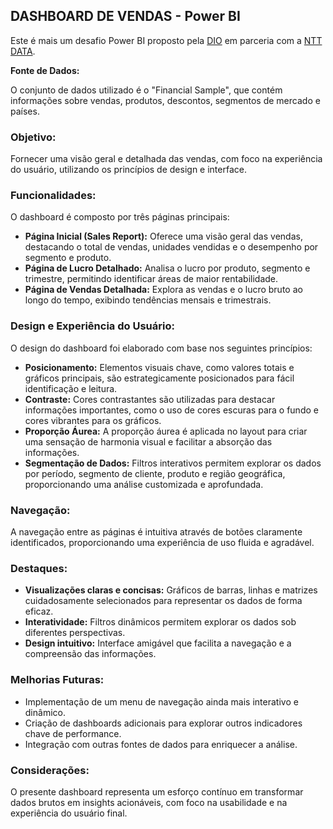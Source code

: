 ## DASHBOARD DE VENDAS - Power BI

Este é mais um desafio Power BI proposto pela [DIO](https://web.dio.me/play) em parceria com a [NTT DATA](https://www.nttdata.com/global/en/). 

**Fonte de Dados:**

O conjunto de dados utilizado é o "Financial Sample", que contém informações sobre vendas, produtos, descontos, segmentos de mercado e países.

### Objetivo:

Fornecer uma visão geral e detalhada das vendas, com foco na experiência do usuário, utilizando os princípios de design e interface.

### Funcionalidades:

O dashboard é composto por três páginas principais:

* **Página Inicial (Sales Report):** Oferece uma visão geral das vendas, destacando o total de vendas, unidades vendidas e o desempenho por segmento e produto.
* **Página de Lucro Detalhado:** Analisa o lucro por produto, segmento e trimestre, permitindo identificar áreas de maior rentabilidade.
* **Página de Vendas Detalhada:** Explora as vendas e o lucro bruto ao longo do tempo, exibindo tendências mensais e trimestrais.

### Design e Experiência do Usuário:

O design do dashboard foi elaborado com base nos seguintes princípios:

* **Posicionamento:** Elementos visuais chave, como valores totais e gráficos principais, são estrategicamente posicionados para fácil identificação e leitura.
* **Contraste:** Cores contrastantes são utilizadas para destacar informações importantes, como o uso de cores escuras para o fundo e cores vibrantes para os gráficos.
* **Proporção Áurea:** A proporção áurea é aplicada no layout para criar uma sensação de harmonia visual e facilitar a absorção das informações.
* **Segmentação de Dados:** Filtros interativos permitem explorar os dados por período, segmento de cliente, produto e região geográfica, proporcionando uma análise customizada e aprofundada.

### Navegação:

A navegação entre as páginas é intuitiva através de botões claramente identificados, proporcionando uma experiência de uso fluida e agradável.

### Destaques:

* **Visualizações claras e concisas:** Gráficos de barras, linhas e matrizes cuidadosamente selecionados para representar os dados de forma eficaz.
* **Interatividade:** Filtros dinâmicos permitem explorar os dados sob diferentes perspectivas.
* **Design intuitivo:** Interface amigável que facilita a navegação e a compreensão das informações.

### Melhorias Futuras:

* Implementação de um menu de navegação ainda mais interativo e dinâmico.
* Criação de dashboards adicionais para explorar outros indicadores chave de performance.
* Integração com outras fontes de dados para enriquecer a análise.

### Considerações:

O presente dashboard representa um esforço contínuo em transformar dados brutos em insights acionáveis, com foco na usabilidade e na experiência do usuário final. 
